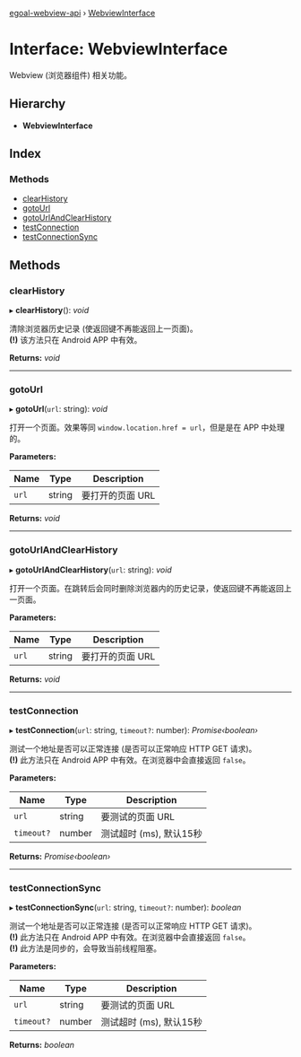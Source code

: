 [egoal-webview-api](../README.md) › [WebviewInterface](webviewinterface.md)

# Interface: WebviewInterface

Webview (浏览器组件) 相关功能。

## Hierarchy

* **WebviewInterface**

## Index

### Methods

* [clearHistory](webviewinterface.md#clearhistory)
* [gotoUrl](webviewinterface.md#gotourl)
* [gotoUrlAndClearHistory](webviewinterface.md#gotourlandclearhistory)
* [testConnection](webviewinterface.md#testconnection)
* [testConnectionSync](webviewinterface.md#testconnectionsync)

## Methods

###  clearHistory

▸ **clearHistory**(): *void*

清除浏览器历史记录 (使返回键不再能返回上一页面)。\
**(!)** 该方法只在 Android APP 中有效。

**Returns:** *void*

___

###  gotoUrl

▸ **gotoUrl**(`url`: string): *void*

打开一个页面。效果等同 `window.location.href = url`，但是是在 APP 中处理的。

**Parameters:**

Name | Type | Description |
------ | ------ | ------ |
`url` | string | 要打开的页面 URL  |

**Returns:** *void*

___

###  gotoUrlAndClearHistory

▸ **gotoUrlAndClearHistory**(`url`: string): *void*

打开一个页面。在跳转后会同时删除浏览器内的历史记录，使返回键不再能返回上一页面。

**Parameters:**

Name | Type | Description |
------ | ------ | ------ |
`url` | string | 要打开的页面 URL  |

**Returns:** *void*

___

###  testConnection

▸ **testConnection**(`url`: string, `timeout?`: number): *Promise‹boolean›*

测试一个地址是否可以正常连接 (是否可以正常响应 HTTP GET 请求)。\
**(!)** 此方法只在 Android APP 中有效。在浏览器中会直接返回 `false`。

**Parameters:**

Name | Type | Description |
------ | ------ | ------ |
`url` | string | 要测试的页面 URL |
`timeout?` | number | 测试超时 (ms), 默认15秒 |

**Returns:** *Promise‹boolean›*

___

###  testConnectionSync

▸ **testConnectionSync**(`url`: string, `timeout?`: number): *boolean*

测试一个地址是否可以正常连接 (是否可以正常响应 HTTP GET 请求)。\
**(!)** 此方法只在 Android APP 中有效。在浏览器中会直接返回 `false`。\
**(!)** 此方法是同步的，会导致当前线程阻塞。

**Parameters:**

Name | Type | Description |
------ | ------ | ------ |
`url` | string | 要测试的页面 URL |
`timeout?` | number | 测试超时 (ms), 默认15秒 |

**Returns:** *boolean*
